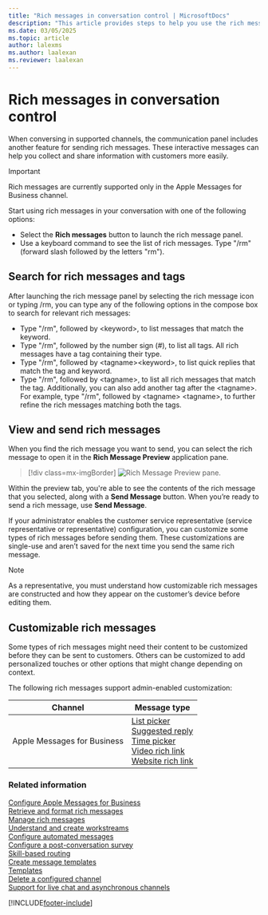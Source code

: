 ```yaml
---
title: "Rich messages in conversation control | MicrosoftDocs"
description: "This article provides steps to help you use the rich messages in the conversation control of Omnichannel for Customer Service."
ms.date: 03/05/2025
ms.topic: article
author: lalexms
ms.author: laalexan
ms.reviewer: laalexan
---
```



# Rich messages in conversation control

When conversing in supported channels, the communication panel includes another feature for sending rich messages. These interactive messages can help you collect and share information with customers more easily. 

> [!Important]
> Rich messages are currently supported only in the Apple Messages for Business channel.

Start using rich messages in your conversation with one of the following options:

   - Select the **Rich messages** button to launch the rich message panel.
   - Use a keyboard command to see the list of rich messages. Type "/rm" (forward slash followed by the letters "rm").
   
## Search for rich messages and tags

After launching the rich message panel by selecting the rich message icon or typing /rm, you can type any of the following options in the compose box to search for relevant rich messages:
   
   - Type "/rm", followed by &lt;keyword&gt;, to list messages that match the keyword. 
   - Type "/rm", followed by the number sign (#), to list all tags. All rich messages have a tag containing their type. 
   - Type "/rm", followed by &lt;tagname&gt;&lt;keyword&gt;, to list quick replies that match the tag and keyword.
   - Type "/rm", followed by &lt;tagname&gt;, to list all rich messages that match the tag. Additionally, you can also add another tag after the &lt;tagname&gt;. For example, type "/rm", followed by &lt;tagname&gt; &lt;tagname&gt;, to further refine the rich messages matching both the tags.

## View and send rich messages

When you find the rich message you want to send, you can select the rich message to open it in the **Rich Message Preview** application pane.

   > [!div class=mx-imgBorder]
   > ![Rich Message Preview pane.](../media/rich-messages-preview.png "Rich Message Preview pane")

Within the preview tab, you're able to see the contents of the rich message that you selected, along with a **Send Message** button. When you’re ready to send a rich message, use **Send Message**.

If your administrator enables the customer service representative (service representative or representative) configuration, you can customize some types of rich messages before sending them. These customizations are single-use and aren’t saved for the next time you send the same rich message. 

  > [!Note] 
  > As a representative, you must understand how customizable rich messages are constructed and how they appear on the customer’s device before editing them. 

## Customizable rich messages

Some types of rich messages might need their content to be customized before they can be sent to customers. Others can be customized to add personalized touches or other options that might change depending on context.

The following rich messages support admin-enabled customization:

| Channel | Message type |
|---------|---------------|
| Apple Messages for Business | [List picker](../administer/create-rich-messages.md#list-picker)<br> [Suggested reply](../administer/create-rich-messages.md#suggested-reply)<br> [Time picker](../administer/create-rich-messages.md#time-picker)<br> [Video rich link](../administer/create-rich-messages.md#video-rich-link)<br> [Website rich link](../administer/create-rich-messages.md#website-rich-link)  |


### Related information

[Configure Apple Messages for Business](../administer/configure-apple-messages-for-business-channel.md)  
[Retrieve and format rich messages](../develop/reference/methods/message-object.md)  
[Manage rich messages](../administer/create-rich-messages.md)  
[Understand and create workstreams](../work-streams-introduction.md)  
[Configure automated messages](../administer/configure-automated-message.md)  
[Configure a post-conversation survey](../administer/configure-post-conversation-survey.md)  
[Skill-based routing](../administer/overview-skill-work-distribution.md)  
[Create message templates](../administer/create-message-templates.md)  
[Templates](/dynamics365/app-profile-manager/templates-overview)  
[Delete a configured channel](../administer/delete-channel.md)  
[Support for live chat and asynchronous channels](../administer/card-support-in-channels.md)  

[!INCLUDE[footer-include](../../includes/footer-banner.md)]
